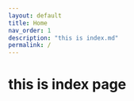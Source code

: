 ```yaml
---
layout: default
title: Home 
nav_order: 1
description: "this is index.md"
permalink: /
---
```


# this is index page 
